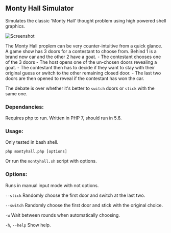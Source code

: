 ## Monty Hall Simulator
Simulates the classic 'Monty Hall' thought problem using high powered shell graphics.

![Screenshot](/monty_hall_screenshot.PNG?raw=true "Screenshot")

The Monty Hall proplem can be very counter-intuitive from a quick glance.
A game show has 3 doors for a contestant to choose from.  Behind 1 is a brand new car and the other 2 have a goat.
    - The contestant chooses one of the 3 doors
    - The host opens one of the un-chosen doors revealing a goat.
    - The contestant then has to decide if they want to stay with their original guess or switch to the other remaining closed door.
    - The last two doors are then opened to reveal if the contestant has won the car.

The debate is over whether it's better to `switch` doors or `stick` with the same one.

### Dependancies:
Requires php to run.  Written in PHP 7, should run in 5.6.

### Usage:
Only tested in bash shell.

```
php montyhall.php [options]
```

Or run the `montyhall.sh` script with options.

### Options:
Runs in manual input mode with not options.

`--stick` Randomly choose the first door and switch at the last two.

`--switch` Randomly choose the first door and stick with the original choice.

`-w` Wait between rounds when automatically choosing.

`-h`, `--help` Show help.

